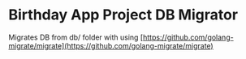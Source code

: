 # Birthday App Project DB Migrator

Migrates DB from db/ folder with using [https://github.com/golang-migrate/migrate](https://github.com/golang-migrate/migrate)
